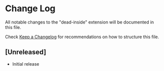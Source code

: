 # Change Log

All notable changes to the "dead-inside" extension will be documented in this file.

Check [Keep a Changelog](http://keepachangelog.com/) for recommendations on how to structure this file.

## [Unreleased]

- Initial release